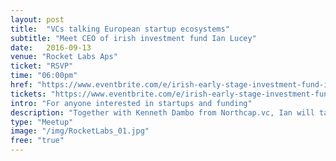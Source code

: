 ```yaml
---
layout: post
title:  "VCs talking European startup ecosystems"
subtitle: "Meet CEO of irish investment fund Ian Lucey"
date:   2016-09-13
venue: "Rocket Labs Aps"
ticket: "RSVP"
time: "06:00pm"
href: "https://www.eventbrite.com/e/irish-early-stage-investment-fund-is-looking-for-danish-startups-tickets-26560419931"
tickets: "https://www.eventbrite.com/e/irish-early-stage-investment-fund-is-looking-for-danish-startups-tickets-26560419931"
intro: "For anyone interested in startups and funding"
description: "Together with Kenneth Dambo from Northcap.vc, Ian will talk the differences and similarities of startup ecosystems in Ireland, the UK and Scandinavia."
type: "Meetup"
image: "/img/RocketLabs_01.jpg"
free: "true"
---
```

<!-- fill in the URL of your event host page if you haven't enough information for a detail page, so the event link won't point on the detail page at all -->
